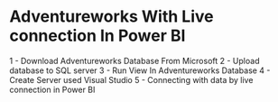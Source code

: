 # Adventureworks With Live connection In Power BI 
1 - Download Adventureworks Database From Microsoft
2 - Upload database to SQL server
3 - Run View In Adventureworks Database 
4 - Create Server used Visual Studio 
5 - Connecting with data by live connection in Power BI 

